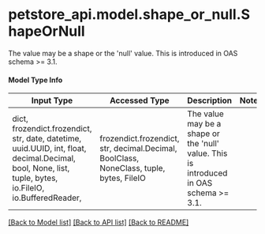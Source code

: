 # petstore_api.model.shape_or_null.ShapeOrNull

The value may be a shape or the 'null' value. This is introduced in OAS schema >= 3.1.

#### Model Type Info
Input Type | Accessed Type | Description | Notes
------------ | ------------- | ------------- | -------------
dict, frozendict.frozendict, str, date, datetime, uuid.UUID, int, float, decimal.Decimal, bool, None, list, tuple, bytes, io.FileIO, io.BufferedReader,  | frozendict.frozendict, str, decimal.Decimal, BoolClass, NoneClass, tuple, bytes, FileIO | The value may be a shape or the &#x27;null&#x27; value. This is introduced in OAS schema &gt;&#x3D; 3.1. | 

[[Back to Model list]](../../README.md#documentation-for-models) [[Back to API list]](../../README.md#documentation-for-api-endpoints) [[Back to README]](../../README.md)

